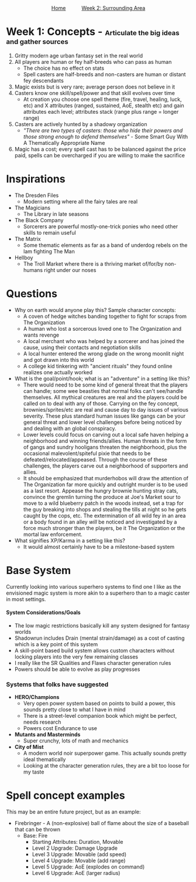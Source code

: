 <script src="{{site.assets}}/javascript/script.js"></script>

<div align="center"> 
 <a href="{{site.url}}/index.html">Home</a>&nbsp;&nbsp;&nbsp;&nbsp;&nbsp;&nbsp;&nbsp;&nbsp;&nbsp;&nbsp; 
 <a href="{{site.url}}/pages/week2.html">Week 2: Surrounding Area</a>
</div>

 
# Week 1: Concepts - <span style="font-size:large;">Articulate the big ideas and gather sources</span>
 1. Gritty modern age urban fantasy set in the real world
 2. All players are human or fey half-breeds who can pass as human
    - The choice has no effect on stats
    - Spell casters are half-breeds and non-casters are human or distant fey descendants
 3. Magic exists but is very rare; average person does not believe in it
 4. Casters know one skill/spell/power and that skill evolves over time
    - At creation you choose one spell theme (fire, travel, healing, luck, etc) and X attributes (ranged, sustained, AoE, 
      stealth etc) and gain attributes each level; attributes stack (range plus range = longer range)
 5. Casters are actively hunted by a shadowy organization
    - _"There are two types of casters: those who hide their powers and those strong enough to defend themselves"_ - 
    Some Smart Guy With A Thematically Appropriate  Name
 6. Magic has a cost; every spell cast has to be balanced against the price paid, spells can be overcharged if you are willing to make the sacrifice
 
# Inspirations
 - The Dresden Files
   - Modern setting where all the fairy tales are real
 - The Magicians
   - The Library in late seasons
 - The Black Company
   - Sorcerers are powerful mostly-one-trick ponies who need other skills to remain useful
 - The Matrix
   - Some thematic elements as far as a band of underdog rebels on the lam fighting The Man
 - Hellboy
   - The Troll Market where there is a thriving market of/for/by non-humans right under our noses

# Questions
 - Why on earth would anyone play this?  Sample character concepts:
   - A coven of hedge witches banding together to fight for scraps from The Organization
   - A human who lost a sorcerous loved one to The Organization and wants revenge
   - A local merchant who was helped by a sorcerer and has joined the cause, using their contacts and negotiation skills
   - A local hunter entered the wrong glade on the wrong moonlit night and got drawn into this world
   - A college kid tinkering with "ancient rituals" they found online realizes one actually worked
 - What is the goal/point/hook; what is an "adventure" in a setting like this?
   - There would need to be some kind of general threat that the players can handle; some wee beasties that normal folks can't see/handle themselves.  All mythical creatures are real and the players could be called on to 
     deal with any of those.  Carrying on the fey concept, brownies/sprites/etc are real and cause day to day issues of 
     various severity.  These plus standard human issues like gangs can be your general threat and lower level 
     challenges before being noticed by and dealing with an global conspiracy.
   - Lower levels could focus on carving out a local safe haven helping a neighborhood and winning friends/allies. 
     Human threats in the form of gangs and sundry hooligans threaten the neighborhood, plus the occasional 
     malevolent/spiteful pixie that needs to be defeated/relocated/appeased.  Through the course of these challenges, 
     the players carve out a neighborhood of supporters and allies.
   - It should be emphasized that murderhobos will draw the attention of The Organization far more quickly and outright
     murder is to be used as a last resort.  Appease the hungry brownie hunting stray cats, convince the gremlin 
     turning the produce at Joe's Market sour to move to a wild blueberry patch in the woods instead, set a trap for 
     the guy breaking into shops and stealing the tills at night so he gets caught by the cops, etc.  The extermination
     of all wild fey in an area or a body found in an alley _will_ be noticed and investigated by a force much stronger
     than the players, be it The Organization or the mortal law enforcement.
 - What signifies XP/Karma in a setting like this?
   - It would almost certainly have to be a milestone-based system


# Base System
  Currently looking into various superhero systems to find one I like as the envisioned magic system is more akin to a
   superhero than to a magic caster in most settings.
   
#### System Considerations/Goals
 - The low magic restrictions basically kill any system designed for fantasy worlds
 - Shadowrun includes Drain (mental strain/damage) as a cost of casting which is a key point of this system
 - A skill-point based build system allows custom characters without locking players into the very few remaining classes
 - I really like the SR Qualities and Flaws character generation rules
 - Powers should be able to evolve as play progresses
 
### Systems that folks have suggested
 - **HERO/Champions**
   - Very open power system based on points to build a power, this sounds pretty close to what I have in mind
   - There is a street-level companion book which might be perfect, needs research
   - Powers cost Endurance to use 
 - **Mutants and Masterminds**
   - Super crunchy, lots of math and mechanics
 - **City of Mist**
   - A modern world noir superpower game.  This actually sounds pretty ideal thematically
   - Looking at the character generation rules, they are a bit too loose for my taste
 
# Spell concept examples
This may be an entire future project, but as an example:
 - Firebringer - A (non-explosive) ball of flame about the size of a baseball that can be thrown
   - Base: Fire
     - Starting Attributes: Duration, Movable
     - Level 2 Upgrade: Damage Upgrade
     - Level 3 Upgrade: Movable (add speed)
     - Level 4 Upgrade: Movable (add range)
     - Level 5 Upgrade: AoE (explodes on command)  
     - Level 6 Upgrade: AoE (larger radius)